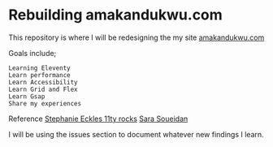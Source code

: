 # Rebuilding amakandukwu.com

This repository is where I will be redesigning the my site [amakandukwu.com](amakandukwu.com)

Goals include;

    Learning Eleventy
    Learn performance
    Learn Accessibility
    Learn Grid and Flex
    Learn Gsap
    Share my experiences

Reference
[Stephanie Eckles 11ty rocks](https://11ty.rocks/)
[Sara Soueidan](https://github.com/SaraSoueidan)

I will be using the issues section to document whatever new findings I learn.
